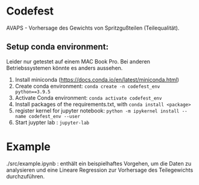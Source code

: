# Codefest
AVAPS - Vorhersage des Gewichts von Spritzgußteilen (Teilequalität).
## Setup conda environment:
Leider nur getestet auf einem MAC Book Pro. Bei anderen Betriebssystemen könnte es anders aussehen.
1. Install miniconda (https://docs.conda.io/en/latest/miniconda.html)
2. Create conda environment: ```conda create -n codefest_env python==3.9.5``` 
3. Activate Conda environment: ```conda activate codefest_env```
4. Install packages of the requirements.txt, with ```conda install <package>```
5. register kernel for jupyter notebook: ```python -m ipykernel install --name codefest_env --user```
6. Start juypter lab : ```jupyter-lab```

# Example
./src/example.ipynb : enthält ein beispielhaftes Vorgehen, um die Daten zu analysieren und eine Lineare Regression zur Vorhersage des Teilegewichts durchzuführen. 

